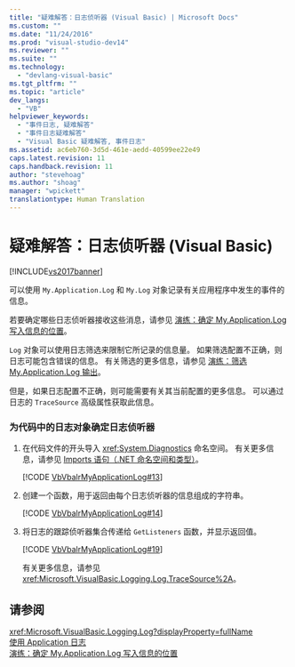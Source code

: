 ```yaml
---
title: "疑难解答：日志侦听器 (Visual Basic) | Microsoft Docs"
ms.custom: ""
ms.date: "11/24/2016"
ms.prod: "visual-studio-dev14"
ms.reviewer: ""
ms.suite: ""
ms.technology: 
  - "devlang-visual-basic"
ms.tgt_pltfrm: ""
ms.topic: "article"
dev_langs: 
  - "VB"
helpviewer_keywords: 
  - "事件日志, 疑难解答"
  - "事件日志疑难解答"
  - "Visual Basic 疑难解答, 事件日志"
ms.assetid: ac6eb760-3d5d-461e-aedd-40599ee22e49
caps.latest.revision: 11
caps.handback.revision: 11
author: "stevehoag"
ms.author: "shoag"
manager: "wpickett"
translationtype: Human Translation
---
```

# 疑难解答：日志侦听器 (Visual Basic)
[!INCLUDE[vs2017banner](../../../../csharp/includes/vs2017banner.md)]

可以使用 `My.Application.Log` 和 `My.Log` 对象记录有关应用程序中发生的事件的信息。  
  
 若要确定哪些日志侦听器接收这些消息，请参见 [演练：确定 My.Application.Log 写入信息的位置](../../../../visual-basic/developing-apps/programming/log-info/walkthrough-determining-where-my-application-log-writes-information.md)。  
  
 `Log` 对象可以使用日志筛选来限制它所记录的信息量。  如果筛选配置不正确，则日志可能包含错误的信息。  有关筛选的更多信息，请参见 [演练：筛选 My.Application.Log 输出](../../../../visual-basic/developing-apps/programming/log-info/walkthrough-filtering-my-application-log-output.md)。  
  
 但是，如果日志配置不正确，则可能需要有关其当前配置的更多信息。  可以通过日志的 `TraceSource` 高级属性获取此信息。  
  
### 为代码中的日志对象确定日志侦听器  
  
1.  在代码文件的开头导入 <xref:System.Diagnostics> 命名空间。  有关更多信息，请参见 [Imports 语句（.NET 命名空间和类型）](../../../../visual-basic/language-reference/statements/imports-statement-net-namespace-and-type.md)。  
  
     [!CODE [VbVbalrMyApplicationLog#13](../CodeSnippet/VS_Snippets_VBCSharp/VbVbalrMyApplicationLog#13)]  
  
2.  创建一个函数，用于返回由每个日志侦听器的信息组成的字符串。  
  
     [!CODE [VbVbalrMyApplicationLog#14](../CodeSnippet/VS_Snippets_VBCSharp/VbVbalrMyApplicationLog#14)]  
  
3.  将日志的跟踪侦听器集合传递给 `GetListeners` 函数，并显示返回值。  
  
     [!CODE [VbVbalrMyApplicationLog#19](../CodeSnippet/VS_Snippets_VBCSharp/VbVbalrMyApplicationLog#19)]  
  
     有关更多信息，请参见 <xref:Microsoft.VisualBasic.Logging.Log.TraceSource%2A>。  
  
## 请参阅  
 <xref:Microsoft.VisualBasic.Logging.Log?displayProperty=fullName>   
 [使用 Application 日志](../../../../visual-basic/developing-apps/programming/log-info/working-with-application-logs.md)   
 [演练：确定 My.Application.Log 写入信息的位置](../../../../visual-basic/developing-apps/programming/log-info/walkthrough-determining-where-my-application-log-writes-information.md)